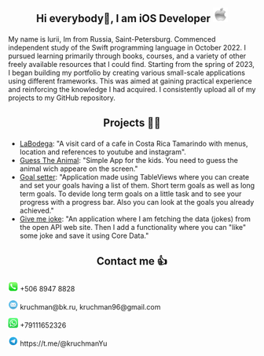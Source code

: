 
## <p align="center"> Hi everybody🤟, I am iOS Developer   <img src="appleLogo.png" alt="image" width="30" height="30" />

My name is Iurii, Im from Russia, Saint-Petersburg. Commenced independent study of the Swift programming language in October 2022. I pursued learning primarily through books, courses, and a variety of other freely available resources that I could find. Starting from the spring of 2023, I began building my portfolio by creating various small-scale applications using different frameworks. This was aimed at gaining practical experience and reinforcing the knowledge I had acquired. I consistently upload all of my projects to my GitHub repository.

## <p align="center"> Projects 🧑‍💻

- [LaBodega](https://github.com/kruchman/La-Bodega): "A visit card of a cafe in Costa Rica Tamarindo with menus, location and references to youtube and instagram".
- [Guess The Animal](https://github.com/kruchman/Guess-The-Animal): "Simple App for the kids. You need to guess the animal wich appeare on the screen."
- [Goal setter](https://github.com/kruchman/Goal-setter): "Application made using TableViews where you can create and set your goals having a list of them. Short term goals as well as long term goals. To devide long term goals on a little task and to see your progress with a progress bar. Also you can look at the goals you already achieved."
- [Give me joke](https://github.com/kruchman/Give-me-joke): "An application where I am fetching the data (jokes) from the open API web site. Then I add a functionality where you can "like" some joke and save it using Core Data."

## <p align="center"> Contact me 👍

 <p>
  <img src="phone.png" alt="Phone number" width="20" height="20" />
  +506 8947 8828
</p>
<p>
  <img src="mail.png" alt="Mail" width="20" height="20" />
  kruchman@bk.ru, kruchman96@gmail.com
</p>
<p>
  <img src="WhatsApp.png" alt="WhatsApp" width="20" height="20" />
  +79111652326
</p>
<p>
  <img src="telegram.png" alt="Telegram" width="20" height="20" />
  https://t.me/@kruchmanYu
</p>
